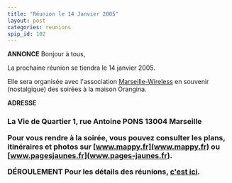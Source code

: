 ```yaml
---
title: "Réunion le 14 Janvier 2005"
layout: post
categories: reunions
spip_id: 102
---
```

**ANNONCE**
Bonjour à tous,

La prochaine réunion se tiendra le 14 janvier 2005.

Elle sera organisée avec l'association [Marseille-Wireless](http://marseille-wireless.org/) en souvenir (nostalgique) des soirées à la maison Orangina.

**ADRESSE**


<h3>La Vie de Quartier
1, rue Antoine PONS
13004 Marseille


Pour vous rendre à la soirée, vous pouvez consulter les plans, itinéraires et photos sur [www.mappy.fr](www.mappy.fr) ou [www.pagesjaunes.fr](www.pages-jaunes.fr).


**DÉROULEMENT**
Pour les détails des réunions, [c'est ici](/association/les-reunions-du-plug/).

